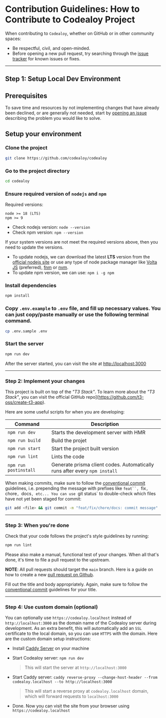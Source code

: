 # Contribution Guidelines: How to Contribute to Codealoy Project

When contributing to `Codealoy`, whether on GitHub or in other community spaces:

- Be respectful, civil, and open-minded.
- Before opening a new pull request, try searching through the [issue tracker](https://github.com/codealoy/codealoy/issues) for known issues or fixes.

---

## Step 1: Setup Local Dev Environment

## Prerequisites

To save time and resources by not implementing changes that have already been declined, or are generally not needed, start by [opening an issue](https://github.com/codealoy/codealoy/issues/new) describing the problem you would like to solve.

## Setup your environment

### Clone the project

```bash
git clone https://github.com/codealoy/codealoy
```

### Go to the project directory

```bash
cd codealoy
```

### Ensure required version of `nodejs` and `npm`

Required versions:

```
node >= 18 (LTS)
npm >= 9
```

- Check nodejs version: `node --version`
- Check npm version: `npm --version`

If your system versions are not meet the required versions above, then you need to update the versions.

- To update nodejs, we can download the latest **LTS** version from the [official nodejs site](https://nodejs.org/en/) or use any type of node package manager like [Volta JS](https://volta.sh/) (preferred), [fnm](https://github.com/Schniz/fnm) or [nvm](https://github.com/nvm-sh/nvm).
- To update npm version, we can use: `npm i -g npm`

### Install dependencies

```bash
npm install
```

### Copy `.env.example` to `.env` file, and fill up necessary values. You can just copy/paste manually or use the following terminal command.

```bash
cp .env.sample .env
```

### Start the server

```bash
npm run dev
```

After the server started, you can visit the site at [http://localhost:3000](http://localhost:3000)

---

### Step 2: Implement your changes

This project is built on top of the _"T3 Stack"_. To learn more about the _"T3 Stack"_, you can visit the official GitHub repo](https://github.com/t3-oss/create-t3-app).

Here are some useful scripts for when you are developing:

| Command               | Description                                                                |
| --------------------- | -------------------------------------------------------------------------- |
| `npm run dev`         | Starts the development server with HMR                                     |
| `npm run build`       | Build the projet                                                           |
| `npm run start`       | Start the project built version                                            |
| `npm run lint`        | Lints the code                                                             |
| `npm run postinstall` | Generate prisma client codes. Automatically runs after every `npm install` |

When making commits, make sure to follow the [conventional commit](https://www.conventionalcommits.org/en/v1.0.0/) guidelines, i.e. prepending the message with prefixes like ` feat``,  `fix`, `chore`, `docs`, etc... You can use `git status` to double-check which files have not yet been staged for commit:

```bash
git add <file> && git commit -m "feat/fix/chore/docs: commit message"
```

---

### Step 3: When you're done

Check that your code follows the project's style guidelines by running:

```bash
npm run lint
```

Please also make a manual, functional test of your changes. When all that's done, it's time to file a pull request to the upstream.

**NOTE**: All pull requests should target the `main` branch. Here is a guide on how to create a new [pull request on Github](https://docs.github.com/en/desktop/contributing-and-collaborating-using-github-desktop/working-with-your-remote-repository-on-github-or-github-enterprise/creating-an-issue-or-pull-request).

Fill out the title and body appropriately. Again, make sure to follow the [conventional commit](https://www.conventionalcommits.org/en/v1.0.0/) guidelines for your title.

---

### Step 4: Use custom domain (optional)

You can optionally use `https://codealoy.localhost` instead of `http://localhost:3000` as the domain name of the Codealoy server during development. As an extra benefit, this will automatically add an `SSL` certificate to the local domain, so you can use `HTTPS` with the domain. Here are the custom domain setup instructions:

- Install [Caddy Server](https://caddyserver.com/docs/install) on your machine

- Start Codealoy server: `npm run dev`

  > This will start the server at `http://localhost:3000`

- Start Caddy server: `caddy reverse-proxy --change-host-header --from codealoy.localhost --to http://localhost:3000`

  > This will start a reverse proxy at `codealoy.localhost` domain, which will forward requests to `localhost:3000`

- Done. Now you can visit the site from your browser using `https://codealoy.localhost`
